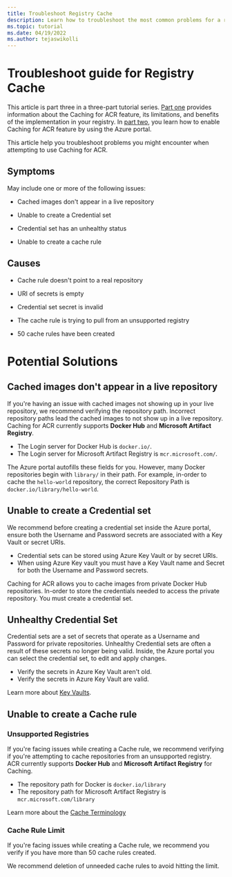 ```yaml
---
title: Troubleshoot Registry Cache
description: Learn how to troubleshoot the most common problems for a registry that's enabled with the Registry Cache feature.
ms.topic: tutorial
ms.date: 04/19/2022
ms.author: tejaswikolli
---
```

# Troubleshoot guide for Registry Cache

This article is part three in a three-part tutorial series. [Part one](tutorial-registry-cache.md) provides information about the Caching for ACR feature, its limitations, and benefits of the implementation in your registry. In [part two](tutorial-enable-registry-cache.md), you learn how to enable Caching for ACR feature by using the Azure portal.

This article help you troubleshoot problems you might encounter when attempting to use Caching for ACR.

## Symptoms

May include one or more of the following issues: 

- Cached images don't appear in a live repository 

- Unable to create a Credential set

- Credential set has an unhealthy status

- Unable to create a cache rule

## Causes 

- Cache rule doesn't point to a real repository

- URI of secrets is empty 

- Credential set secret is invalid

- The cache rule is trying to pull from an unsupported registry

- 50 cache rules have been created



# Potential Solutions

## Cached images don't appear in a live repository 

If you're having an issue with cached images not showing up in your live repository, we recommend verifying the repository path. Incorrect repository paths lead the cached images to not show up in a live repository. Caching for ACR currently supports **Docker Hub** and **Microsoft Artifact Registry**. 

- The Login server for Docker Hub is `docker.io/`.
- The Login server for Microsoft Artifact Registry is `mcr.microsoft.com/`.

The Azure portal autofills these fields for you. However, many Docker repositories begin with `library/` in their path. For example, in-order to cache the `hello-world` repository, the correct Repository Path is `docker.io/library/hello-world`. 


## Unable to create a Credential set

We recommend before creating a credential set inside the Azure portal, ensure both the Username and Password secrets are associated with a Key Vault or secret URIs.

- Credential sets can be stored using Azure Key Vault or by secret URIs. 
- When using Azure Key vault you must have a Key Vault name and Secret for both the Username and Password secrets. 

Caching for ACR allows you to cache images from private Docker Hub repositories. In-order to store the credentials needed to access the private repository. You must create a credential set. 



## Unhealthy Credential Set

Credential sets are a set of secrets that operate as a Username and Password for private repositories. Unhealthy Credential sets are often a result of these secrets no longer being valid. Inside, the Azure portal you can select the credential set, to edit and apply changes.

- Verify the secrets in Azure Key Vault aren't old. 
- Verify the secrets in Azure Key Vault are valid.

Learn more about [Key Vaults][create-and-store-keyvault-credentials].


## Unable to create a Cache rule

### Unsupported Registries 

If you're facing issues while creating a Cache rule, we recommend verifying if you're attempting to cache repositories from an unsupported registry. ACR currently supports **Docker Hub** and **Microsoft Artifact Registry** for Caching.

- The repository path for Docker is `docker.io/library`
- The repository path for Microsoft Artifact Registry is `mcr.microsoft.com/library`

Learn more about the [Cache Terminology](tutorial-enable-registry-cache.md##Terminology)

### Cache Rule Limit

If you're facing issues while creating a Cache rule, we recommend you verify if you have more than 50 cache rules created. 

We recommend deletion of unneeded cache rules to avoid hitting the limit. 

<!-- LINKS - External -->
[create-and-store-keyvault-credentials]:../key-vault/secrets/quick-create-portal.md